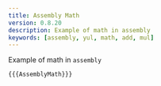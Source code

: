 ```yaml
---
title: Assembly Math
version: 0.8.20
description: Example of math in assembly
keywords: [assembly, yul, math, add, mul]
---
```


Example of math in `assembly`

```solidity
{{{AssemblyMath}}}
```
